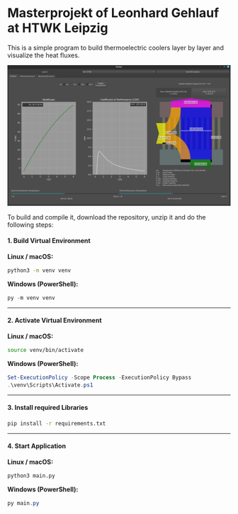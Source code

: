 # Masterprojekt of Leonhard Gehlauf at HTWK Leipzig

This is a simple program to build thermoelectric coolers layer by layer and visualize the heat fluxes.

![Screenshot](assets/Screenshot.png)

To build and compile it, download the repository, unzip it and do the following steps:

#### 1. Build Virtual Environment

**Linux / macOS:**

```bash
python3 -m venv venv
```

**Windows (PowerShell):**

```powershell
py -m venv venv
```

---

#### 2. Activate Virtual Environment

**Linux / macOS:**

```bash
source venv/bin/activate
```

**Windows (PowerShell):**

```powershell
Set-ExecutionPolicy -Scope Process -ExecutionPolicy Bypass
.\venv\Scripts\Activate.ps1
```

---

#### 3. Install required Libraries

```bash
pip install -r requirements.txt
```

---

#### 4. Start Application

**Linux / macOS:**

```bash
python3 main.py
```

**Windows (PowerShell):**

```powershell
py main.py
```
